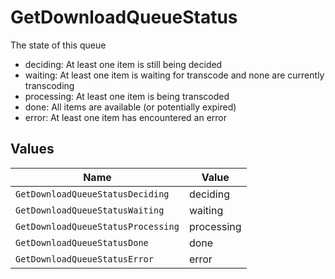 # GetDownloadQueueStatus

The state of this queue
  - deciding: At least one item is still being decided
  - waiting: At least one item is waiting for transcode and none are currently transcoding
  - processing: At least one item is being transcoded
  - done: All items are available (or potentially expired)
  - error: At least one item has encountered an error



## Values

| Name                               | Value                              |
| ---------------------------------- | ---------------------------------- |
| `GetDownloadQueueStatusDeciding`   | deciding                           |
| `GetDownloadQueueStatusWaiting`    | waiting                            |
| `GetDownloadQueueStatusProcessing` | processing                         |
| `GetDownloadQueueStatusDone`       | done                               |
| `GetDownloadQueueStatusError`      | error                              |